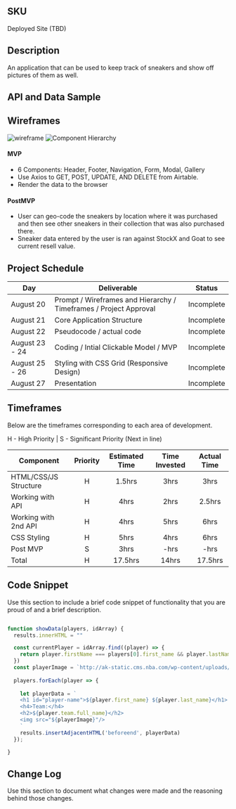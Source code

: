 ## SKU

Deployed Site (TBD)

## Description

An application that can be used to keep track of sneakers and show off pictures of them as well.

## API and Data Sample


## Wireframes

![wireframe](https://whimsical.com/the-collection-HtbDfNPCDtjbmHBEGMdsU3)
![Component Hierarchy](https://whimsical.com/component-hierarchy-DnPFtKDH5zENncjfmUHCh6)

#### MVP 

- 6 Components: Header, Footer, Navigation, Form, Modal, Gallery
- Use Axios to GET, POST, UPDATE, AND DELETE from Airtable.
- Render the data to the browser


#### PostMVP  

- User can geo-code the sneakers by location where it was purchased and then see other sneakers in their collection that was also purchased there.
- Sneaker data entered by the user is ran against StockX and Goat to see current resell value.

## Project Schedule

|  Day | Deliverable | Status
|---|---| ---|
|August 20| Prompt / Wireframes and Hierarchy / Timeframes / Project Approval | Incomplete
|August 21| Core Application Structure | Incomplete
|August 22| Pseudocode / actual code | Incomplete
|August 23 - 24| Coding / Intial Clickable Model / MVP | Incomplete
|August 25 - 26| Styling with CSS Grid (Responsive Design) | Incomplete
|August 27| Presentation | Incomplete


## Timeframes

Below are the timeframes corresponding to each area of development. 

H - High Priority | 
S - Significant Priority (Next in line)

| Component | Priority | Estimated Time | Time Invested | Actual Time |
| --- | :---: |  :---: | :---: | :---: |
| HTML/CSS/JS Structure | H | 1.5hrs| 3hrs | 3hrs |
| Working with API | H | 4hrs| 2hrs | 2.5hrs |
| Working with 2nd API | H | 4hrs| 5hrs | 6hrs |
| CSS Styling | H | 5hrs| 4hrs | 6hrs |
| Post MVP | S | 3hrs| -hrs | -hrs |
| Total | H | 17.5hrs| 14hrs | 17.5hrs |

## Code Snippet

Use this section to include a brief code snippet of functionality that you are proud of and a brief description.  

``` javascript

function showData(players, idArray) {
  results.innerHTML = ""

  const currentPlayer = idArray.find((player) => {
    return player.firstName === players[0].first_name && player.lastName === players[0].last_name
  })
  const playerImage = `http://ak-static.cms.nba.com/wp-content/uploads/headshots/nba/latest/260x190/${currentPlayer.personId}.png`
  
  players.forEach(player => {
    
    let playerData = `
    <h1 id="player-name">${player.first_name} ${player.last_name}</h1>
    <h4>Team:</h4>
    <h2>${player.team.full_name}</h2>
    <img src="${playerImage}"/>
    `
    results.insertAdjacentHTML('beforeend', playerData)
  });

}

```

## Change Log
 Use this section to document what changes were made and the reasoning behind those changes.